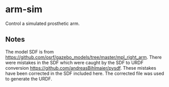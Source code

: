 # arm-sim
Control a simulated prosthetic arm.

## Notes
The model SDF is from https://github.com/osrf/gazebo_models/tree/master/mpl_right_arm. There were mistakes in the SDF which were caught by the SDF to URDF conversion https://github.com/andreasBihlmaier/pysdf. These mistakes have been corrected in the SDF included here. The corrected file was used to generate the URDF.
